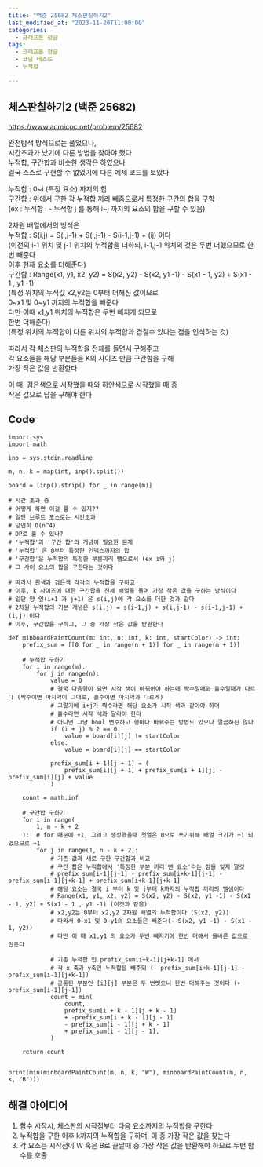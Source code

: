 ```yaml
---
title: "백준 25682 체스판칠하기2"
last_modified_at: "2023-11-20T11:00:00"
categories:
  - 크래프톤 정글
tags:
  - 크래프톤 정글
  - 코딩 테스트
  - 누적합

---
```


## 체스판칠하기2 (백준 25682)
  <https://www.acmicpc.net/problem/25682>

  완전탐색 방식으로는 풀었으나,<br>
  시간초과가 났기에 다른 방법을 찾아야 했다<br>
  누적합, 구간합과 비슷한 생각은 하였으나<br>
  결국 스스로 구현할 수 없었기에 다른 예제 코드를 보았다<br>

  누적합 : 0~i (특정 요소) 까지의 합<br>
  구간합 : 위에서 구한 각 누적합 끼리 빼줌으로서 특정한 구간의 합을 구함<br>
  (ex : 누적합 i - 누적합 j 를 통해 i~j 까지의 요소의 합을 구할 수 있음)<br>

  2차원 배열에서의 방식은<br>
  누적합 : S(i,j) = S(i,j-1) + S(i,j-1) - S(i-1,j-1) + (ij) 이다<br>
  (이전의 i-1 위치 및 j-1 위치의 누적합을 더하되, i-1,j-1 위치의 것은 두번 더했으므로 한 번 빼준다<br>
   이후 현재 요소를 더해준다)<br>
  구간합 : Range(x1, y1, x2, y2) = S(x2, y2) - S(x2, y1 -1) - S(x1 - 1, y2) + S(x1 - 1 , y1 -1)<br>
  (특정 위치의 누적값 x2,y2는 0부터 더해진 값이므로<br>
   0~x1 및 0~y1 까지의 누적합을 빼준다<br>
   다만 이때 x1,y1 위치의 누적합은 두번 빼지게 되므로 <br>
   한번 더해준다)<br>
  (특정 위치의 누적합이 다른 위치의 누적합과 겹칠수 있다는 점을 인식하는 것)<br>
  
  따라서 각 체스판의 누적합을 전체를 돌면서 구해주고<br>
  각 요소들을 해당 부분들을 K의 사이즈 만큼 구간합을 구해<br>
  가장 작은 값을 반환한다<br>
  
  이 때, 검은색으로 시작했을 때와 하얀색으로 시작했을 때 중<br>
  작은 값으로 답을 구해야 한다<br>
  

## Code
```
import sys
import math

inp = sys.stdin.readline

m, n, k = map(int, inp().split())

board = [inp().strip() for _ in range(m)]

# 시간 초과 중
# 어떻게 하면 이걸 풀 수 있지??
# 일단 브루트 포스로는 시간초과
# 당연히 O(n^4)
# DP로 풀 수 있나?
# '누적합'과 '구간 합'의 개념이 필요한 문제
# '누적합' 은 0부터 특정한 인덱스까지의 합
# '구간합'은 누적합의 특정한 부분끼리 뺌으로서 (ex i와 j)
# 그 사이 요소의 합을 구한다는 것이다

# 따라서 흰색과 검은색 각각의 누적합을 구하고
# 이후, k 사이즈에 대한 구간합을 전체 배열을 돌며 가장 작은 값을 구하는 방식이다
# 일단 양 옆(i+1 과 j+1) 은 s(i,j)에 각 요소를 더한 것과 같다
# 2차원 누적합의 기본 개념은 s(i,j) = s(i-1,j) + s(i,j-1) - s(i-1,j-1) + (i,j) 이다
# 이후, 구간합을 구하고, 그 중 가장 작은 값을 반환한다

def minboardPaintCount(m: int, n: int, k: int, startColor) -> int:
    prefix_sum = [[0 for _ in range(n + 1)] for _ in range(m + 1)]

    # 누적합 구하기
    for i in range(m):
        for j in range(n):
            value = 0
            # 결국 다음행이 되면 시작 색이 바뀌어야 하는데 짝수일때와 홀수일때가 다르다 (짝수이면 마지막이 그대로, 홀수이면 마지막과 다르게)
            # 그렇기에 i+j가 짝수라면 해당 요소가 시작 색과 같아야 하며
            # 홀수라면 시작 색과 달라야 한다
            # 아니면 그냥 bool 변수하고 행마다 바꿔주는 방법도 있으나 깔끔하진 않다
            if (i + j) % 2 == 0: 
                value = board[i][j] != startColor
            else:
                value = board[i][j] == startColor

            prefix_sum[i + 1][j + 1] = (
                prefix_sum[i][j + 1] + prefix_sum[i + 1][j] - prefix_sum[i][j] + value
            )

    count = math.inf

    # 구간합 구하기
    for i in range(
        1, m - k + 2
    ):  # for 때문에 +1, 그리고 생성했을때 첫열은 0으로 쓰기위해 배열 크기가 +1 되었으므로 +1
        for j in range(1, n - k + 2):
            # 기존 값과 새로 구한 구간합과 비교
            # 구간 합은 누적합에서 '특정한 부분 끼리 뺀 요소'라는 점을 잊지 말것
            # prefix_sum[i-1][j-1] - prefix_sum[i+k-1][j-1] - prefix_sum[i-1][j+k-1] + prefix_sum[i+k-1][j+k-1]
            # 해당 요소는 결국 i 부터 k 및 j부터 k까지의 누적합 끼리의 뺄샘이다
            # Range(x1, y1, x2, y2) = S(x2, y2) - S(x2, y1 -1) - S(x1 - 1, y2) + S(x1 - 1 , y1 -1) (이것과 같음)
            # x2,y2는 0부터 x2,y2 2차원 배열의 누적합이다 (S(x2, y2))
            # 따라서 0~x1 및 0~y1의 요소들은 빼준다(- S(x2, y1 -1) - S(x1 - 1, y2))
            # 다만 이 때 x1,y1 의 요소가 두번 빼지기에 한번 더해서 올바른 값으로 만든다

            # 기존 누적합 인 prefix_sum[i+k-1][j+k-1] 에서
            # 각 x 축과 y축인 누적합을 빼주되 (- prefix_sum[i+k-1][j-1] - prefix_sum[i-1][j+k-1])
            # 공통된 부분인 [i][j] 부분은 두 번뺏으니 한번 더해주는 것이다 (+ prefix_sum[i-1][j-1])
            count = min(
                count,
                prefix_sum[i + k - 1][j + k - 1]
                + -prefix_sum[i + k - 1][j - 1]
                - prefix_sum[i - 1][j + k - 1]
                + prefix_sum[i - 1][j - 1],
            )

    return count


print(min(minboardPaintCount(m, n, k, "W"), minboardPaintCount(m, n, k, "B")))

```

## 해결 아이디어
  1. 함수 시작시, 체스판의 시작점부터 다음 요소까지의 누적합을 구한다<br>
  2. 누적합을 구한 이후 k까지의 누적합을 구하며, 이 중 가장 작은 값을 찾는다<br>
  3. 각 요소는 시작점이 W 혹은 B로 끝날때 중 가장 작은 값을 반환해야 하므로 두번 함수를 호출<br>